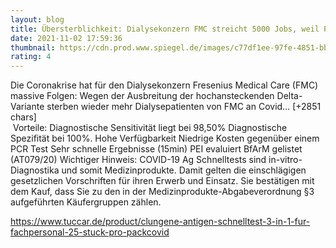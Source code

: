 ```yaml
--- 
layout: blog
title: Übersterblichkeit: Dialysekonzern FMC streicht 5000 Jobs, weil Patienten mit Covid-19 versterben
date: 2021-11-02 17:59:36
thumbnail: https://cdn.prod.www.spiegel.de/images/c77df1ee-97fe-4851-bb96-11f7ac484b27_w1280_r1.77_fpx60_fpy41.jpg
rating: 4
---
```

Die Coronakrise hat für den Dialysekonzern Fresenius Medical Care (FMC) massive Folgen: Wegen der Ausbreitung der hochansteckenden Delta-Variante sterben wieder mehr Dialysepatienten von FMC an Covid… [+2851 chars]</br>&nbsp;Vorteile:
Diagnostische Sensitivität liegt bei 98,50%
Diagnostische Spezifität bei 100%.
Hohe Verfügbarkeit
Niedrige Kosten gegenüber einem PCR Test
Sehr schnelle Ergebnisse (15min)
PEI evaluiert
BfArM gelistet (AT079/20)
Wichtiger Hinweis:
COVID-19 Ag Schnelltests sind in-vitro-Diagnostika und somit Medizinprodukte. Damit gelten die einschlägigen gesetzlichen Vorschriften für ihren Erwerb und Einsatz. Sie bestätigen mit dem Kauf, dass Sie zu den in der Medizinprodukte-Abgabeverordnung §3 aufgeführten Käufergruppen zählen.

https://www.tuccar.de/product/clungene-antigen-schnelltest-3-in-1-fur-fachpersonal-25-stuck-pro-pack<a href="https://www.tuccar.de/product/clungene-antigen-schnelltest-3-in-1-fur-fachpersonal-25-stuck-pro-pack">covid</a>